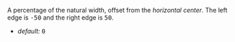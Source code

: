 A percentage of the natural width, offset from the _horizontal center_. The left edge is <samp class="number">-50</samp> and the right edge is <samp class="number">50</samp>.

* _default:_ <samp class="number">0</samp>